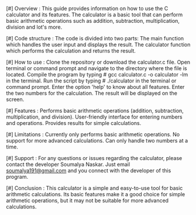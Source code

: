 [#] Overview :
	This guide provides information on how to use the C calculator and its features.
	The calculator is a basic tool that can perform basic arithmetic operations such as addition, subtraction, multiplication, division and lot's more.
    
 [#] Code structure :
  The code is divided into two parts:
	The main function which handles the user input and displays the result.
	The calculator function which performs the calculation and returns the result.
    
 [#] How to use :
	Clone the repository or download the calculator.c file.
	Open terminal or command prompt and navigate to the directory where the file is located.
  	Compile the program by typing # gcc calculator.c -o calculator -lm in the terminal.
	Run the script by typing # ./calculator in the terminal or command prompt.
	Enter the option 'help' to know about all features.
	Enter the two numbers for the calculation.
	The result will be displayed on the screen.
    
 [#] Features :
	Performs basic arithmetic operations (addition, subtraction, multiplication, and division).
	User-friendly interface for entering numbers and operations.
	Provides results for simple calculations.

 [#] Limitations :
	Currently only performs basic arithmetic operations.
	No support for more advanced calculations.
	Can only handle two numbers at a time.
    
 [#] Support :
	For any questions or issues regarding the calculator, please contact the developer Soumalya Naskar.
	Just email <soumalya191@gmail.com> and you connect with the developer of this program.

 [#] Conclusion :
	This calculator is a simple and easy-to-use tool for basic arithmetic calculations.
	Its basic features make it a good choice for simple arithmetic operations, but it may not be suitable for more advanced calculations.
